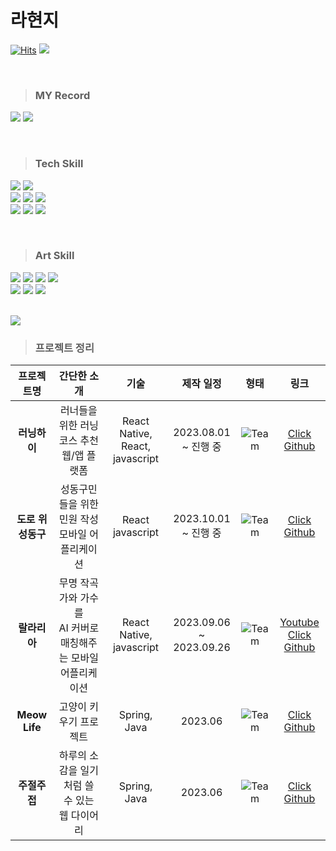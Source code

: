 # 라현지 
[![Hits](https://hits.seeyoufarm.com/api/count/incr/badge.svg?url=https%3A%2F%2Fgithub.com%2Fraxchaz%2Fhit-counter&count_bg=%23F8B64A&title_bg=%23FF8989&icon=&icon_color=%23000000&title=&edge_flat=true)](https://hits.seeyoufarm.com)
<a href="https://www.linkedin.com/in/raxchaz/" target="_blank"><img src="https://img.shields.io/badge/라현지-0A66C2?style=flat-square&logo=Linkedin&logoColor=white"/></a>

<br>


> ### MY Record
>
<a href="https://github.com/raxchaz"><img src="https://img.shields.io/badge/github-181717?style=flat&logo=github&logoColor=white"/></a>
<a href="https://velog.io/@raxchaz"><img src="https://img.shields.io/badge/velog-598D5B?style=flat&logo=velog&logoColor=white"/></a>

<br>

> ### Tech Skill
<p>

<img src="https://img.shields.io/badge/Sass-CC6699?style=flat&logo=Sass&logoColor=white"/>
<img src="https://img.shields.io/badge/styledcomponents-DB7093?style=flat&logo=styledcomponents&logoColor=white"/>

<br>

<img src="https://img.shields.io/badge/React-6CADC1?style=flat&logo=React&logoColor=white"/>
<img src="https://img.shields.io/badge/ReactNative-558695?style=flat&logo=React&logoColor=white"/>
<img src="https://img.shields.io/badge/JavaScript-FFC530?style=flat&logo=JavaScript&logoColor=white"/>

<br>

<img src="https://img.shields.io/badge/html5-E87624?style=flat&logo=html5&logoColor=white"> 
<img src="https://img.shields.io/badge/css-34535D?style=flat&logo=css3&logoColor=white"> 
<img src="https://img.shields.io/badge/Redux-865C9A?style=flat&logo=Redux&logoColor=white"/>

</p>

<br>


> ### Art Skill

<p>
<img src="https://img.shields.io/badge/Blender-F5792A?style=flat&logo=Blender&logoColor=white"/>
<img src="https://img.shields.io/badge/Maya-37A5CC?style=flat&logo=Maya&logoColor=white"/>
<img src="https://img.shields.io/badge/AfterEffect-9999FF?style=flat&logo=Aftereffect&logoColor=white"/>
<img src="https://img.shields.io/badge/Figma-F24E1E?style=flat&logo=Figma&logoColor=white"/>
<br>


<img src="https://img.shields.io/badge/AdobeXD-DC7AA3?style=flat&logo=AdobeXD&logoColor=white"/>
<img src="https://img.shields.io/badge/Premere-Pro-CC0000?style=flat&logo=Premere-Pro&logoColor=white"/>
<img src="https://img.shields.io/badge/Adobeillustrator-471E00?style=flat&logo=Adobeillustrator&logoColor=white"/>

</p>
<br>

<img src="https://github-readme-stats.vercel.app/api/top-langs/?username=raxchaz&layout=compact">



<br>

> ### 프로젝트 정리
|프로젝트명|간단한 소개|기술|제작 일정|형태|링크|
|:---:|:---:|:---:|:---:|:---:|:---:|
|**러닝하이**|러너들을 위한 러닝 코스 추천 웹/앱 플랫폼| React Native, React, <br> javascript |2023.08.01  <br> ~ 진행 중|![Team](https://img.shields.io/badge/Team-DB7093)|[Click Github](https://github.com/cca-ffodregamdi)|
|**도로 위 <Br> 성동구**|성동구민들을 위한 <br> 민원 작성 모바일 어플리케이션| React <br> javascript |2023.10.01 <br> ~ 진행 중|![Team](https://img.shields.io/badge/Team-DB7093)|[Click Github](https://github.com/fixplzz)|
  |**랄라리아**| 무명 작곡가와 가수를 <br> AI 커버로 매칭해주는 모바일 어플리케이션| React Native, <br> javascript |2023.09.06 <br> ~ 2023.09.26|![Team](https://img.shields.io/badge/Team-DB7093)|[Youtube](https://youtu.be/QluGKnN534Y?si=RXNAt3PruZ9CyMqP) <br> [Click Github](https://github.com/isthisteamisthis)|
 |**Meow Life**|고양이 키우기 프로젝트| Spring, Java |2023.06 |![Team](https://img.shields.io/badge/Team-DB7093)|[Click Github](https://github.com/mtvs-server2/spring-meow-life-game)|
|**주절주접**|하루의 소감을 일기처럼 쓸 수 있는 웹 다이어리| Spring, Java|2023.06 |![Team](https://img.shields.io/badge/Team-DB7093)|[Click Github](https://github.com/mtvs-server2/spring-web-diary)

</p>
</p>


